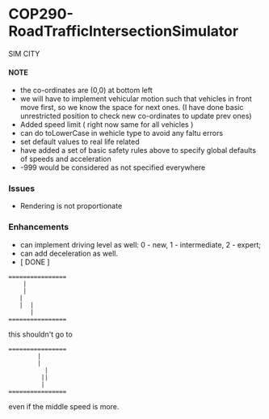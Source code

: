 # COP290-RoadTrafficIntersectionSimulator
SIM CITY

#### NOTE
- the co-ordinates are (0,0) at bottom left
- we will have to implement vehicular motion such that vehicles in front move first, so we know the space for next ones. (I have done basic unrestricted position to check new co-ordinates to update prev ones)
- Added speed limit ( right now same for all vehicles )
- can do toLowerCase in wehicle type to avoid any faltu errors
- set default values to real life related
- have added a set of basic safety rules above to specify global defaults of speeds and acceleration
- -999 would be considered as not specified everywhere

### Issues
- Rendering is not proportionate

### Enhancements
- can implement driving level as well: 0 - new, 1 - intermediate, 2 - expert;
- can add deceleration as well.
- [ DONE ]
```
================
    |
    |
   |  
   |  |
      |
================
```
this shouldn't go to
```
================
        |
        |
          |
         ||
         |
================
```
even if the middle speed is more.
